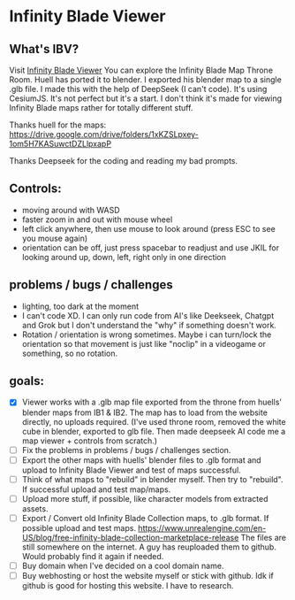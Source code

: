 # Infinity Blade Viewer 
## What's IBV?
Visit <a href="https://bundibundi.github.io" target="_blank" rel="noopener noreferrer">Infinity Blade Viewer</a>
You can explore the Infinity Blade Map Throne Room. Huell has ported it to blender. I exported his blender map to a single .glb file.
I made this with the help of DeepSeek (I can't code). It's using CesiumJS. It's not perfect but it's a start. 
I don't think it's made for viewing Infinity Blade maps rather for totally different stuff.

Thanks huell for the maps:
https://drive.google.com/drive/folders/1xKZSLpxey-1om5H7KASuwctDZLlpxapP

Thanks Deepseek for the coding and reading my bad prompts.

## Controls:
- moving around with WASD
- faster zoom in and out with mouse wheel
- left click anywhere, then use mouse to look around (press ESC to see you mouse again)
- orientation can be off, just press spacebar to readjust and use JKIL for looking around up, down, left, right only in one direction

## problems / bugs / challenges
- lighting, too dark at the moment
- I can't code XD. I can only run code from AI's like Deekseek, Chatgpt and Grok but I don't understand the "why" if something doesn't work.
- Rotation / orientation is wrong sometimes. Maybe i can turn/lock the orientation so that movement is just like "noclip" in a videogame or something, so no rotation.

## goals:
- [x] Viewer works with a .glb map file exported from the throne from 
huells' blender maps from IB1 & IB2. The map has to load from the website directly, no uploads required.
(I've used throne room, removed the white cube in blender, exported to glb file. Then made deepseek AI code me a map viewer + controls from scratch.)
- [ ] Fix the problems in problems / bugs / challenges section.
- [ ] Export the other maps with huells' blender files to .glb format and upload to Infinity Blade Viewer and test of maps successful.
- [ ] Think of what maps to "rebuild" in blender myself. Then try to "rebuild". If successful upload and test map/maps. 
- [ ] Upload more stuff, if possible, like character models from extracted assets.
- [ ] Export / Convert old Infinity Blade Collection maps, to .glb format. If possible upload and test maps.
      https://www.unrealengine.com/en-US/blog/free-infinity-blade-collection-marketplace-release
      The files are still somewhere on the internet. A guy has reuploaded them to github. Would probably find it again if needed.
- [ ] Buy domain when I've decided on a cool domain name.
- [ ] Buy webhosting or host the website myself or stick with github. Idk if github is good for hosting this website. I have to research.
